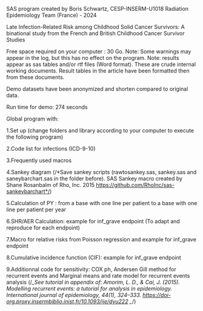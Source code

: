 SAS program created by Boris Schwartz, CESP-INSERM-U1018 Radiation Epidemiology Team (France) - 2024

Late Infection-Related Risk among Childhood Solid Cancer Survivors: A binational study from the French and British Childhood Cancer Survivor Studies	

Free space required on your computer : 30 Go.
Note: Some warnings may appear in the log, but this has no effect on the program.
Note: results appear as sas tables and/or rtf files (Word format). These are crude internal working documents. Result tables in the article have been formatted then from these documents.

Demo datasets have been anonymized and shorten compared to original data.

Run time for demo: 274 seconds

Global program with:

1.Set up (change folders and library according to your computer to execute the following program)

2.Code list for infections (ICD-9-10)

3.Frequently used macros

4.Sankey diagram (/*Save sankey scripts (rawtosankey.sas, sankey.sas and saneybarchart.sas in the folder before). SAS Sankey macro created by Shane Rosanbalm of Rho, Inc. 2015 https://github.com/RhoInc/sas-sankeybarchart*/)

5.Calculation of PY : from a base with one line per patient to a base with one line per patient per year

6.SHR/AER Calculation: example for inf_grave endpoint (To adapt and reproduce for each endpoint)

7.Macro for relative risks from Poisson regression and example for inf_grave endpoint

8.Cumulative incidence function (CIF): example for inf_grave endpoint

9.Additionnal code for sensitivity: COX ph, Andersen Gill method for recurrent events and Marginal means and rate model for recurrent events analysis (/*_See tutorial in appendix of:
Amorim, L. D., & Cai, J. (2015). Modelling recurrent events: a tutorial for analysis in epidemiology. 
International journal of epidemiology, 44(1), 324–333. https://doi-org.proxy.insermbiblio.inist.fr/10.1093/ije/dyu222 _*/)


